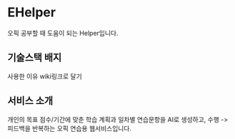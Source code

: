 # EHelper

오픽 공부할 때 도움이 되는 Helper입니다.

## 기술스택 배지

사용한 이유 wiki링크로 달기

## 서비스 소개

개인의 목표 점수/기간에 맞춘 학습 계획과 일차별 연습문항을 AI로 생성하고, 수행 -> 피드백을 반복하는 오픽 연습용 웹서비스입니다.
